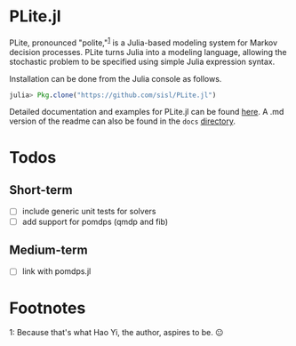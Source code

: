 # PLite.jl

PLite, pronounced "polite,"<sup>[1](#myfootnote1)</sup> is a Julia-based modeling system for Markov decision processes. PLite turns Julia into a modeling language, allowing the stochastic problem to be specified using simple Julia expression syntax.

Installation can be done from the Julia console as follows.
```julia
julia> Pkg.clone("https://github.com/sisl/PLite.jl")
```

Detailed documentation and examples for PLite.jl can be found [here](http://plitejl.readthedocs.org/en/latest/index.html). A .md version of the readme can also be found in the `docs` [directory](https://github.com/sisl/PLite.jl/tree/master/docs).

# Todos

## Short-term
* [ ] include generic unit tests for solvers
* [ ] add support for pomdps (qmdp and fib)

## Medium-term
* [ ] link with pomdps.jl

# Footnotes

<a name="myfootnote1">1</a>:
Because that's what Hao Yi, the author, aspires to be. :neutral_face:
